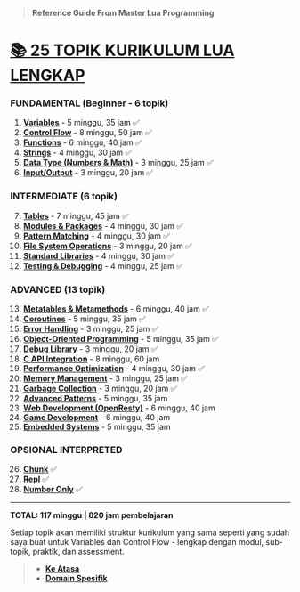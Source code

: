 > **Reference Guide From Master Lua Programming**

# **[📚 25 TOPIK KURIKULUM LUA LENGKAP][0]**

### **FUNDAMENTAL (Beginner - 6 topik)**

1. **[Variables][1]** - 5 minggu, 35 jam ✅
2. **[Control Flow][2]** - 8 minggu, 50 jam ✅
3. **[Functions][3]** - 6 minggu, 40 jam ✅
4. **[Strings][4]** - 4 minggu, 30 jam ✅
5. **[Data Type (Numbers & Math)][5]** - 3 minggu, 25 jam ✅
6. **[Input/Output][6]** - 3 minggu, 20 jam ✅

### **INTERMEDIATE (6 topik)**

7. **[Tables][7]** - 7 minggu, 45 jam ✅
8. **[Modules & Packages][8]** - 4 minggu, 30 jam ✅
9. **[Pattern Matching][9]** - 4 minggu, 30 jam ✅
10. **[File System Operations][10]** - 3 minggu, 20 jam ✅
11. **[Standard Libraries][11]** - 4 minggu, 30 jam ✅
12. **[Testing & Debugging][12]** - 4 minggu, 25 jam ✅

### **ADVANCED (13 topik)**

13. **[Metatables & Metamethods][13]** - 6 minggu, 40 jam ✅
14. **[Coroutines][14]** - 5 minggu, 35 jam ✅
15. **[Error Handling][15]** - 3 minggu, 25 jam ✅
16. **[Object-Oriented Programming][16]** - 5 minggu, 35 jam ✅
17. **[Debug Library][17]** - 3 minggu, 20 jam ✅
18. **[C API Integration][18]** - 8 minggu, 60 jam
19. **[Performance Optimization][19]** - 4 minggu, 30 jam ✅
20. **[Memory Management][20]** - 3 minggu, 25 jam ✅
21. **[Garbage Collection][21]** - 3 minggu, 20 jam ✅
22. **[Advanced Patterns][22]** - 5 minggu, 35 jam
23. **[Web Development (OpenResty)][23]** - 6 minggu, 40 jam
24. **[Game Development][24]** - 6 minggu, 40 jam
25. **[Embedded Systems][25]** - 5 minggu, 35 jam

### **OPSIONAL INTERPRETED**

26. **[Chunk][26]** ✅
27. **[Repl][27]** ✅
29. **[Number Only][29]** ✅

---

**TOTAL: 117 minggu | 820 jam pembelajaran**

Setiap topik akan memiliki struktur kurikulum yang sama seperti yang sudah saya buat untuk Variables dan Control Flow - lengkap dengan modul, sub-topik, praktik, dan assessment.

> - **[Ke Atasa](#)**
> - **[Domain Spesifik][domain]**

[0]: ../README.md
[1]: ../materi/dasar/variabel/README.md
[2]: ../materi/dasar/kontrol-flow/README.md
[3]: ../materi/dasar/function/README.md
[4]: ../materi/dasar/string/README.md
[5]: ../materi/dasar/tipe-data/README.md
[6]: ../materi/dasar/input-output/README.md
[7]: ../materi/intermediate/tables/README.md
[8]: ../materi/intermediate/modules-and-packages/README.md
[9]: ../materi/intermediate/pattern-matching/README.md
[10]: ../materi/intermediate/file-system-operations/README.md
[11]: ../materi/intermediate/standard-libraries/README.md
[12]: ../materi/intermediate/testing-and-debugging/README.md
[13]: ../materi/advanced/metatables-and-metamethods/README.md
[14]: ../materi/advanced/coroutines/README.md
[15]: ../materi/advanced/errorh-andling/README.md
[16]: ../materi/OOP/README.md
[17]: ../materi/advanced/debug-library/README.md
[18]: ../materi/advanced/C-API-Integration/README.md
[19]: ../materi/advanced/performance-optimization/README.md
[20]: ../materi/advanced/memory-management/README.md
[21]: ../materi/advanced/garbage-collection/README.md
[22]: ../materi/advanced/advanced-patterns/README.md
[23]: ../materi/advanced/web-development/README.md
[24]: ../materi/advanced/game-development/README.md
[25]: ../materi/advanced/embedded-systems/README.md
[26]: ../materi/dasar/chunk/README.md
[27]: ../materi/dasar/repl/README.md
[28]: ../materi/dasar/tipe-data/number/README.md
[29]: ../materi/dasar/tipe-data/number/reference-guide/README.md
[domain]: ../../../README.md

